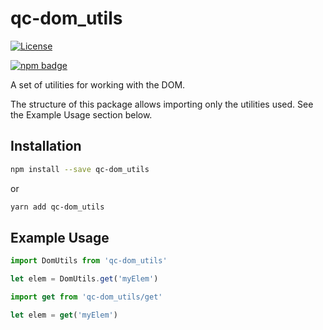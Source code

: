 # qc-dom_utils

[![License][license-image]][license-url]

[![npm badge][npm-badge-png]][package-url]

A set of utilities for working with the DOM.

The structure of this package allows importing only the utilities used.  See
the Example Usage section below.


## Installation

```sh
npm install --save qc-dom_utils
```

or

```sh
yarn add qc-dom_utils
```


## Example Usage

```js
import DomUtils from 'qc-dom_utils'

let elem = DomUtils.get('myElem')
```

```js
import get from 'qc-dom_utils/get'

let elem = get('myElem')
```


[license-image]: http://img.shields.io/npm/l/qc-dom_utils.svg
[license-url]: LICENSE
[npm-badge-png]: https://nodei.co/npm/qc-dom_utils.png?downloads=true&stars=true
[package-url]: https://npmjs.org/package/qc-dom_utils

